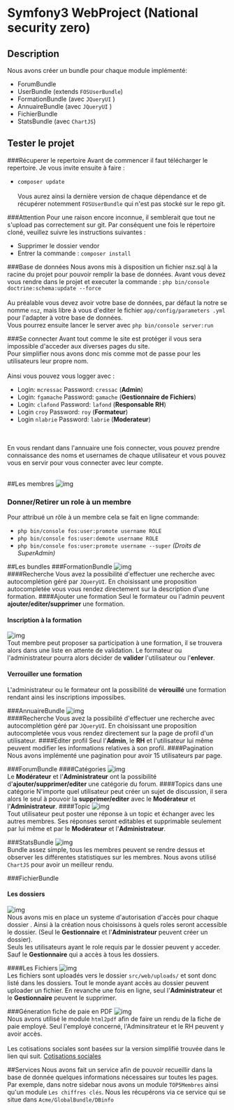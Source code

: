 Symfony3 WebProject (National security zero)
====================
## Description
Nous avons créer un bundle pour chaque module implémenté:
* ForumBundle
* UserBundle (extends `FOSUserBundle`)
* FormationBundle (avec `JQueryUI` )
* AnnuaireBundle (avec `JQueryUI` )
* FichierBundle
* StatsBundle (avec `ChartJS`)

## Tester le projet
###Récuperer le repertoire
Avant de commencer il faut télécharger le repertoire. Je vous invite ensuite
à faire :<br/>
* `composer update`<br/><br/>
Vous aurez ainsi la dernière version de chaque dépendance et de récupérer
notemment `FOSUserBundle` qui n'est pas stocké sur le repo git.

###Attention
Pour une raison encore inconnue, il semblerait que tout ne s'upload pas
correctement sur git. Par conséquent une fois le répertoire cloné, veuillez
suivre les instructions suivantes :<br/>
* Supprimer le dossier vendor
* Entrer la commande : `composer install`

###Base de données
Nous avons mis à disposition un fichier nsz.sql à la racine du projet pour
pouvoir remplir la base de données.
Avant vous devez vous rendre dans le projet et executer la commande :
`php bin/console doctrine:schema:update --force`<br/><br/>
Au préalable vous devez avoir votre base de données, par défaut la notre se
nomme `nsz`, mais libre à vous d'editer le fichier `app/config/parameters
.yml` pour l'adapter à votre base de données.<br/>
Vous pourrez ensuite lancer le server avec `php bin/console server:run`

###Se connecter
Avant tout comme le site est protéger il vous sera impossible d'acceder aux
diverses pages du site.<br/>
Pour simplifier nous avons donc mis comme mot de passe pour les utilisateurs
leur propre nom. <br/><br/>Ainsi vous pouvez vous logger avec :
* Login: `mcressac` Password: `cressac` (**Admin**)
* Login: `fgamache` Password: `gamache` (**Gestionnaire de Fichiers**)
* Login: `clafond` Password: `lafond` (**Responsable RH**)
* Login `croy` Password: `roy` (**Formateur**)
* Login `nlabrie` Password: `labrie` (**Moderateur**)
<br/>
<br/>
En vous rendant dans l'annuaire une fois connecter, vous pouvez prendre
connaissance des noms et usernames de chaque utilisateur et vous pouvez vous
en servir pour vous connecter avec leur compte.
<br/>
<br/>

##Les membres
![img](gitImg/profil.jpg "profil")<br/>
### Donner/Retirer un role à un membre
Pour attribué un rôle à un membre cela se fait en ligne commande:
* `php bin/console fos:user:promote username ROLE`
* `php bin/console fos:user:demote username ROLE`
* `php bin/console fos:user:promote username --super` *(Droits de
SuperAdmin)*


##Les bundles
###FormationBundle
![img](gitImg/formations.jpg "formations")<br/>
####Recherche
Vous avez la possibilité d'effectuer une recherche avec autocomplétion géré
par `JQueryUI`. En choisissant une proposition autocompletée vous vous
rendez
directement sur la description d'une formation.
####Ajouter une formation
Seul le formateur ou l'admin peuvent **ajouter/editer/supprimer** une
formation.
#### Inscription à la formation
![img](gitImg/formation.jpg "formation")<br/>
Tout membre peut proposer sa participation à une formation, il se trouvera
alors dans une liste en attente de validation. Le formateur ou
l'administrateur pourra alors décider de **valider** l'utilisateur ou
l'**enlever**.
#### Verrouiller une formation
L'administrateur ou le formateur ont la possibilité de **vérouillé** une
formation rendant ainsi les inscriptions impossibes.

###AnnuaireBundle
![img](gitImg/annuaire.jpg "annuaire")<br/>
####Recherche
Vous avez la possibilité d'effectuer une recherche avec autocomplétion géré
par `JQueryUI`. En choisissant une proposition autocompletée vous vous
rendez
directement sur la page de profil d'un utilisateur.
####Editer profil
Seul l'**Admin**, le **RH** et l'utilisateur lui même peuvent modifier les
informations relatives à son profil.
####Pagination
Nous avons implémenté une pagination pour avoir 15 utilisateurs par page.

###ForumBundle
####Catégories
![img](gitImg/categ.jpg "categ")<br/>
Le **Modérateur** et l'**Administrateur** ont la possibilité
d'**ajouter/supprimer/editer** une catégorie du forum.
####Topics dans une catégorie
N'importe quel utilisateur peut créer un sujet de discussion, il sera alors
le seul à pouvoir la **supprimer/editer** avec le **Modérateur** et
l'**Administrateur**.
####Topic
![img](gitImg/topic.jpg "topic")<br/>
Tout utilisateur peut poster une réponse à un topic et échanger avec les
autres membres. Ses réponses seront editables et supprimable seulement par lui
même et par le **Modérateur** et l'**Administrateur**.

###StatsBundle
![img](gitImg/stats.jpg "stats")<br/>
Bundle assez simple, tous les membres peuvent se rendre dessus et observer
les différentes statistiques sur les membres. Nous avons utilisé `ChartJS`
pour avoir un meilleur rendu.

###FichierBundle

#### Les dossiers
![img](gitImg/dossiers.jpg "dossiers")<br/>
Nous avons mis en place un systeme d'autorisation d'accès pour chaque dossier
. Ainsi à la création nous choisissons à quels roles seront accessible le
dossier. (Seul le **Gestionnaire** et l'**Administrateur** peuvent créer un
dossier). <br/>
Seuls les utilisateurs ayant le role requis par le dossier peuvent y acceder.
 Sauf le **Gestionnaire** qui a accès à tous les dossiers.

####Les Fichiers
 ![img](gitImg/files.jpg "Files")<br/>
 Les fichiers sont uploadés vers le dossier `src/web/uploads/` et sont donc
 listé dans les dossiers. Tout le monde ayant accès au dossier peuvent
 uploader un fichier. En revanche une fois en ligne, seul
 l'**Administrateur** et le **Gestionnaire** peuvent le supprimer.

###Géneration fiche de paie en PDF
![img](gitImg/paie.jpg "FichedePaie")<br/>
Nous avons utilisé le module `html2pdf` afin de faire un rendu de la fiche de
 paie employé. Seul l'employé concerné, l'Adminsitrateur et le RH peuvent y
  avoir accès.<br>
<br/>
 Les cotisations sociales sont basées sur la version simplifié trouvée dans
 le lien qui suit.
[Cotisations sociales](https://fr.wikipedia.org/wiki/Cotisations_sociales_en_France#Travailleurs_salari.C3.A9s)

##Services
 Nous avons fait un service afin de pouvoir recueillir dans la base de donnée
  quelques informations nécessaires sur toutes les pages. Par exemple, dans
  notre sidebar nous avons un module `TOP5Membres` ainsi qu'un module `Les
  chiffres clés`. Nous les récupérons via ce service qui se situe dans
  `Acme/GlobalBundle/DBinfo`